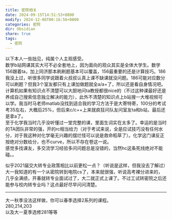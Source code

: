 ```yaml
---
title: 密院相关
date: 2024-09-15T14:51:53+0800
modify: 2024-12-06T00:16:56+0800
categories: 密院
dir: Obsidian
share: true
tags:
  - 密院
---
```


以下本人一些拙见，纯属个人主观感受。  
数学b站网课其实大可不必全套地上，因为面向的观众其实是全体大学生。数学156跟着ta，加上同济那本刷刷题基本可以覆盖，156最重要的还是计算技巧。186我没上过，听很多同学说跟着火叔叔认真上课不缺课就没问题。186可能对应数分可以刷题？但我3个室友都只有上课加做题就全a/a+了，所以还是看自身情况吧。  
计算机如果有知识点不清楚可以大胆地问ta教授都很nice的（不过这种课最好还是养成自己搜索信息独立解决的能力），此外不清楚的知识点上b站搜一大堆视频可以学。我当时马老师matlab没找到适合我的学习方法于是大寄特寄，100分的考试考35左右，大概后25%，但后来c/c++上来就疯狂问队友问室友ta和b站，最后还是拿a了。  
至于化学我当时几乎没听懂过一堂完整的课，里面生词实在太多了。幸运的是当时的TA团队非常的强，开的rc相当给力（对于考试来说，全是应试技巧没有任何水分，对于我这种对化学毫无兴趣的摆烂怪可以说是救命稻草了）。化学这门课反正按绝对分数给分，也不curve，所以不存在卷这一说。  
感觉多找课友，多交流学习经验多问问题总是没错的，当然hc这条死线绝对不能碰。。

似乎2021届交大转专业政策相比以前更松一点？（听说是这样，但我没去了解过）大一我知道的有一个从密院转到电院cs了，本来就很强，听说高考裸分进来的，几乎全满绩，开春就转专业面试过了，大二就正式上课了。不过工试转密院之后还能参与校内转专业吗？这点最好尽早问问清楚。

---

大一秋季没法这样做，你可以春季选择2系列的课程。  
280,214,203  
以及大一夏季选修281等等